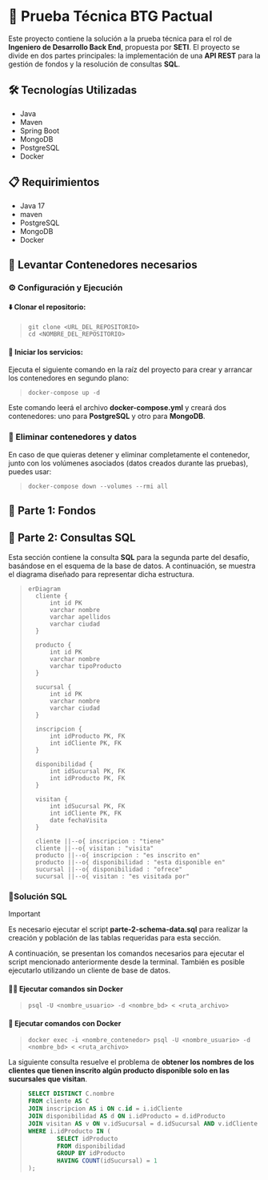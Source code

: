 # 🚀 Prueba Técnica BTG Pactual

Este proyecto contiene la solución a la prueba técnica para el rol de **Ingeniero de Desarrollo Back End**, propuesta por **SETI**. El proyecto se divide en dos partes principales: la implementación de una **API REST** para la gestión de fondos y la resolución de consultas **SQL**.

## 🛠️ Tecnologías Utilizadas
- Java
- Maven
- Spring Boot
- MongoDB
- PostgreSQL
- Docker

## 📋 Requirimientos

- Java 17
- maven
- PostgreSQL
- MongoDB
- Docker

## 🐳 Levantar Contenedores necesarios

### ⚙️ Configuración y Ejecución

#### ⬇️ Clonar el repositorio:

>```shell
> git clone <URL_DEL_REPOSITORIO>
> cd <NOMBRE_DEL_REPOSITORIO>
>```

#### 🔧 Iniciar los servicios:

Ejecuta el siguiente comando en la raíz del proyecto para crear y arrancar los contenedores en segundo plano:

>```shell
> docker-compose up -d
>```

Este comando leerá el archivo **docker-compose.yml** y creará dos contenedores: uno para **PostgreSQL** y otro para **MongoDB**.

### 🧹 Eliminar contenedores y datos

En caso de que quieras detener y eliminar completamente el contenedor, junto con los volúmenes asociados (datos creados durante las pruebas), puedes usar:

>```shell
> docker-compose down --volumes --rmi all
>```

## 🧩 Parte 1: Fondos


## 🧩 Parte 2: Consultas SQL

Esta sección contiene la consulta **SQL** para la segunda parte del desafío, basándose en el esquema de la base de datos. A continuación, se muestra el diagrama diseñado para representar dicha estructura.

>```mermaid
>erDiagram
>   cliente {
>       int id PK
>       varchar nombre
>       varchar apellidos
>       varchar ciudad
>   }
>
>   producto {
>       int id PK
>       varchar nombre
>       varchar tipoProducto
>   }
>
>   sucursal {
>       int id PK
>       varchar nombre
>       varchar ciudad
>   }
>
>   inscripcion {
>       int idProducto PK, FK
>       int idCliente PK, FK
>   }
>
>   disponibilidad {
>       int idSucursal PK, FK
>       int idProducto PK, FK
>   }
>
>   visitan {
>       int idSucursal PK, FK
>       int idCliente PK, FK
>       date fechaVisita
>   }
>
>   cliente ||--o{ inscripcion : "tiene"
>   cliente ||--o{ visitan : "visita"
>   producto ||--o{ inscripcion : "es inscrito en"
>   producto ||--o{ disponibilidad : "esta disponible en"
>   sucursal ||--o{ disponibilidad : "ofrece"
>   sucursal ||--o{ visitan : "es visitada por"
>```

### 🐘️Solución SQL

> [!IMPORTANT]
> Es necesario ejecutar el script **parte-2-schema-data.sql** para realizar la creación y población de las tablas requeridas para esta sección.

A continuación, se presentan los comandos necesarios para ejecutar el script mencionado anteriormente desde la terminal. También es posible ejecutarlo utilizando un cliente de base de datos.

#### 🚫🐳 Ejecutar comandos sin Docker
>```shell
> psql -U <nombre_usuario> -d <nombre_bd> < <ruta_archivo>
>```

#### 🐳 Ejecutar comandos con Docker
>```shell
> docker exec -i <nombre_contenedor> psql -U <nombre_usuario> -d <nombre_bd> < <ruta_archivo>
>```


La siguiente consulta resuelve el problema de **obtener los nombres de los clientes que tienen inscrito algún producto disponible solo en las sucursales que visitan**.

>```sql
> SELECT DISTINCT C.nombre
> FROM cliente AS C
> JOIN inscripcion AS i ON c.id = i.idCliente
> JOIN disponibilidad AS d ON i.idProducto = d.idProducto
> JOIN visitan AS v ON v.idSucursal = d.idSucursal AND v.idCliente = c.id
> WHERE i.idProducto IN (
>         SELECT idProducto
>         FROM disponibilidad
>         GROUP BY idProducto
>         HAVING COUNT(idSucursal) = 1
>);
>```
